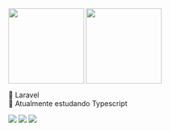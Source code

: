 
<div>
    <img align="center" height="150" src="https://github-readme-stats-git-masterrstaa-rickstaa.vercel.app/api?username=otaviosbms&show_icons=true&theme=nightowl&include_all_commits=true">
    <img align="center" height="150" src="https://github-readme-stats-git-masterrstaa-rickstaa.vercel.app/api/top-langs/?username=otaviosbms&layout=compact&&theme=nightowl">
</div>

<div>
  <p></p>
    💜 Laravel
    <br>
    🌱 Atualmente estudando Typescript
  <p></p>
</div>

<a href="https://www.linkedin.com/in/otaviosbms/" target="_blank"><img src="https://img.shields.io/badge/-LinkedIn-%230077B5?style=for-the-badge&logo=linkedin&logoColor=white"></a> 
<a href="https://www.instagram.com/otaviosbms/" target="_blank"><img src="https://img.shields.io/badge/-Instagram-%23E4405F?style=for-the-badge&logo=instagram&logoColor=white"></a>
<a href="https://otaviosbms.github.io/portfolio" target="_blank"><img src="https://img.shields.io/badge/-Portfolio-grey"></a>

 <!--
 <a href="https://drive.google.com/drive/folders/1waqwNXj5UKmPgQ99_uujfD97rkSLF9Hh?usp=sharing" target="_blank"><img src="https://img.shields.io/badge/-Currículo-white"></a>
-->

<!--
**otaviosbms/otaviosbms** is a ✨ _special_ ✨ repository because its `README.md` (this file) appears on your GitHub profile.

Here are some ideas to get you started:

- 🔭 I’m currently working on ...
- 🌱 I’m currently learning ...
- 👯 I’m looking to collaborate on ...
- 🤔 I’m looking for help with ...
- 💬 Ask me about ...
- 📫 How to reach me: ...
- 😄 Pronouns: ...
- ⚡ Fun fact: ...
-->
